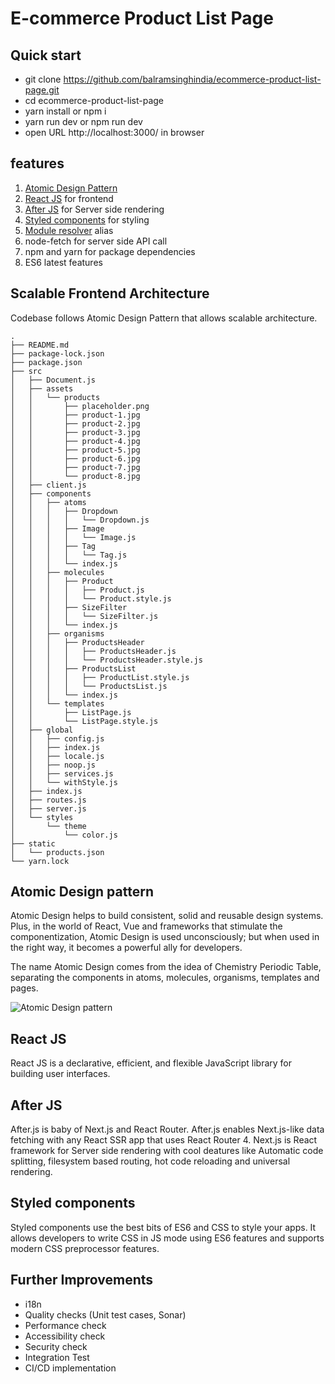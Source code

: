 # E-commerce Product List Page

## Quick start
- git clone https://github.com/balramsinghindia/ecommerce-product-list-page.git
- cd ecommerce-product-list-page
- yarn install or npm i
- yarn run dev or npm run dev
- open URL http://localhost:3000/ in browser

## features
1. [Atomic Design Pattern](https://blog.bitsrc.io/simplify-complex-ui-by-implementing-the-atomic-design-in-react-with-bit-f4ad116ec8db)
2. [React JS](https://reactjs.org/) for frontend
3. [After JS](https://github.com/jaredpalmer/after.js/) for Server side rendering
4. [Styled components](https://www.styled-components.com/) for styling
5. [Module resolver](https://github.com/tleunen/babel-plugin-module-resolver) alias
6. node-fetch for server side API call
7. npm and yarn for package dependencies
8. ES6 latest features


## Scalable Frontend Architecture
Codebase follows Atomic Design Pattern that allows scalable architecture.

```
.
├── README.md
├── package-lock.json
├── package.json
├── src
│   ├── Document.js
│   ├── assets
│   │   └── products
│   │       ├── placeholder.png
│   │       ├── product-1.jpg
│   │       ├── product-2.jpg
│   │       ├── product-3.jpg
│   │       ├── product-4.jpg
│   │       ├── product-5.jpg
│   │       ├── product-6.jpg
│   │       ├── product-7.jpg
│   │       └── product-8.jpg
│   ├── client.js
│   ├── components
│   │   ├── atoms
│   │   │   ├── Dropdown
│   │   │   │   └── Dropdown.js
│   │   │   ├── Image
│   │   │   │   └── Image.js
│   │   │   ├── Tag
│   │   │   │   └── Tag.js
│   │   │   └── index.js
│   │   ├── molecules
│   │   │   ├── Product
│   │   │   │   ├── Product.js
│   │   │   │   └── Product.style.js
│   │   │   ├── SizeFilter
│   │   │   │   └── SizeFilter.js
│   │   │   └── index.js
│   │   ├── organisms
│   │   │   ├── ProductsHeader
│   │   │   │   ├── ProductsHeader.js
│   │   │   │   └── ProductsHeader.style.js
│   │   │   ├── ProductsList
│   │   │   │   ├── ProductList.style.js
│   │   │   │   └── ProductsList.js
│   │   │   └── index.js
│   │   └── templates
│   │       ├── ListPage.js
│   │       └── ListPage.style.js
│   ├── global
│   │   ├── config.js
│   │   ├── index.js
│   │   ├── locale.js
│   │   ├── noop.js
│   │   ├── services.js
│   │   └── withStyle.js
│   ├── index.js
│   ├── routes.js
│   ├── server.js
│   └── styles
│       └── theme
│           └── color.js
├── static
│   └── products.json
└── yarn.lock
```

## Atomic Design pattern
Atomic Design helps to build consistent, solid and reusable design systems. Plus, in the world of React, Vue and frameworks that stimulate the componentization, Atomic Design is used unconsciously; but when used in the right way, it becomes a powerful ally for developers.

The name Atomic Design comes from the idea of Chemistry Periodic Table, separating the components in atoms, molecules, organisms, templates and pages.

![Atomic Design pattern](https://user-images.githubusercontent.com/4838076/33235048-d083dca6-d217-11e7-9aea-9a5ef5ae6fe7.png)

## React JS
React JS is a declarative, efficient, and flexible JavaScript library for building user interfaces.

## After JS
After.js is baby of Next.js and React Router. After.js enables Next.js-like data fetching with any React SSR app that uses React Router 4. Next.js is React framework for Server side rendering with cool deatures like Automatic code splitting, filesystem based routing, hot code reloading and universal rendering.

## Styled components
Styled components use the best bits of ES6 and CSS to style your apps. It allows developers to write CSS in JS mode using ES6 features and supports modern CSS preprocessor features.


## Further Improvements
- i18n
- Quality checks (Unit test cases, Sonar)
- Performance check
- Accessibility check
- Security check
- Integration Test
- CI/CD implementation
